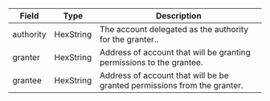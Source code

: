 | Field     | Type      | Description                                                              |
| --------- | --------- | ------------------------------------------------------------------------ |
| authority | HexString | The account delegated as the authority for the granter..                 |
| granter   | HexString | Address of account that will be granting permissions to the grantee.     |
| grantee   | HexString | Address of account that will be be granted permissions from the granter. |
